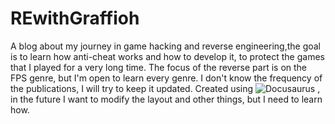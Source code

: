 # REwithGraffioh
A blog about my journey in game hacking and reverse engineering,the goal is to learn how anti-cheat works and how to develop it, to protect the games that I played for a very long time.
The focus of the reverse part is on the FPS genre, but I'm open to learn every genre.
I don't know the frequency of the publications, I will try to keep it updated.
Created using ![Docusaurus](https://docusaurus.io/) , in the future I want to modify the layout and other things, but I need to learn how.
